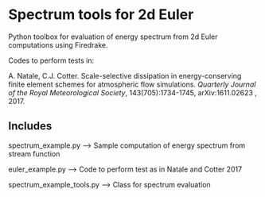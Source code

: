 # Spectrum tools for 2d Euler

Python toolbox for evaluation of energy spectrum from 2d Euler computations using Firedrake.

Codes to perform tests in:

A. Natale, C.J. Cotter. Scale-selective dissipation in energy-conserving finite element schemes for atmospheric flow
simulations. *Quarterly Journal of the Royal Meteorological Society*, 143(705):1734-1745, arXiv:1611.02623 , 2017.


## Includes

spectrum_example.py --> Sample computation of energy spectrum from stream function

euler_example.py --> Code to perform test as in Natale and Cotter 2017

spectrum_example_tools.py --> Class for spectrum evaluation
